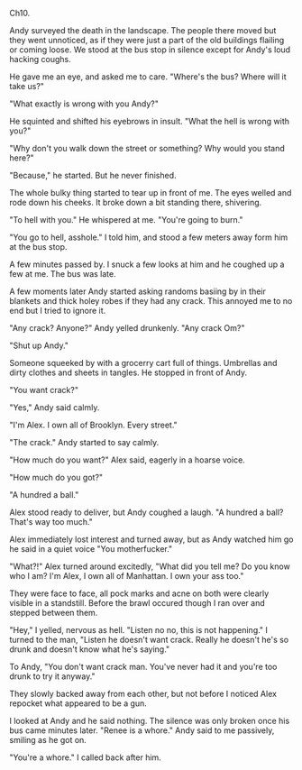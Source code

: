 Ch10.

Andy surveyed the death in the landscape. The people there moved but they went unnoticed, as if they were just a part of the old buildings flailing or coming loose. We stood at the bus stop in silence except for Andy's loud hacking coughs.

He gave me an eye, and asked me to care. "Where's the bus? Where will it take us?"

"What exactly is wrong with you Andy?"

He squinted and shifted his eyebrows in insult. "What the hell is wrong with you?"

"Why don't you walk down the street or something? Why would you stand here?"

"Because," he started. But he never finished.

The whole bulky thing started to tear up in front of me. The eyes welled and rode down his cheeks. It broke down a bit standing there, shivering.

"To hell with you." He whispered at me. "You're going to burn."

"You go to hell, asshole." I told him, and stood a few meters away form him at the bus stop.

A few minutes passed by. I snuck a few looks at him and he coughed up a few at me. The bus was late.

A few moments later Andy started asking randoms basiing by in their blankets and thick holey robes if they had any crack. This annoyed me to no end but I tried to ignore it.

"Any crack? Anyone?" Andy yelled drunkenly. "Any crack Om?"

"Shut up Andy."

Someone squeeked by with a grocerry cart full of things. Umbrellas and dirty clothes and sheets in tangles. He stopped in front of Andy.

"You want crack?"

"Yes," Andy said calmly.

"I'm Alex. I own all of Brooklyn. Every street."

"The crack." Andy started to say calmly.

"How much do you want?" Alex said, eagerly in a hoarse voice.

"How much do you got?"

"A hundred a ball."

Alex stood ready to deliver, but Andy coughed a laugh. "A hundred a ball? That's way too much."

Alex immediately lost interest and turned away, but as Andy watched him go he said in a quiet voice "You motherfucker."

"What?!" Alex turned around excitedly, "What did you tell me? Do you know who I am? I'm Alex, I own all of Manhattan. I own your ass too."

They were face to face, all pock marks and acne on both were clearly visible in a standstill. Before the brawl occured though I ran over and stepped between them.

"Hey," I yelled, nervous as hell. "Listen no no, this is not happening." I turned to the man, "Listen he doesn't want crack. Really he doesn't he's so drunk and doesn't know what he's saying."

To Andy, "You don't want crack man. You've never had it and you're too drunk to try it anyway."

They slowly backed away from each other, but not before I noticed Alex repocket what appeared to be a gun.








I looked at Andy and he said nothing. The silence was only broken once his bus came minutes later. "Renee is a whore." Andy said to me passively, smiling as he got on.

"You're a whore." I called back after him.